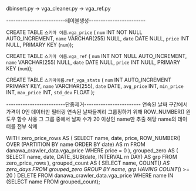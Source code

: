 dbinsert.py -> vga_cleaner.py -> vga_ref.py





-------------------------테이블생성------------------------

CREATE TABLE `스키마 이름`.`vga_price` (
  `num` INT NOT NULL AUTO_INCREMENT,
  `name` VARCHAR(255) NULL,
  `date` DATE NULL,
  `price` INT NULL,
  PRIMARY KEY (`num`));

CREATE TABLE `스키마 이름`.`vga_ref` (
  `num` INT NOT NULL AUTO_INCREMENT,
  `name` VARCHAR(255) NULL,
  `date` DATE NULL,
  `price` INT NULL,
  PRIMARY KEY (`num`));

CREATE TABLE `스키마이름`.`ref_vga_stats` (
  `num` INT AUTO_INCREMENT PRIMARY KEY,
  `name` VARCHAR(255),
  `date` DATE,
  `avg_price` INT,
  `min_price` INT,
  `max_price` INT,
  `std_dev` FLOAT
);

-------------------------단종제거------------------------
연속된 날짜 구간에서 가격이 0인 데이터만 필터링
연속된 날짜들끼리 그룹핑하기 위해 ROW_NUMBER() 윈도우 함수 사용
그 그룹 중에서 날짜 수가 20 이상인 name만 추출
해당 name의 데이터를 전부 삭제


WITH zero_price_rows AS (
  SELECT
    name,
    date,
    price,
    ROW_NUMBER() OVER (PARTITION BY name ORDER BY date) AS rn
  FROM danawa_crawler_data.vga_price
  WHERE price = 0
),
grouped_zero AS (
  SELECT
    name,
    date,
    DATE_SUB(date, INTERVAL rn DAY) AS grp
  FROM zero_price_rows
),
grouped_count AS (
  SELECT
    name,
    COUNT(*) AS zero_days
  FROM grouped_zero
  GROUP BY name, grp
  HAVING COUNT(*) >= 20
)
DELETE FROM danawa_crawler_data.vga_price
WHERE name IN (SELECT name FROM grouped_count);

